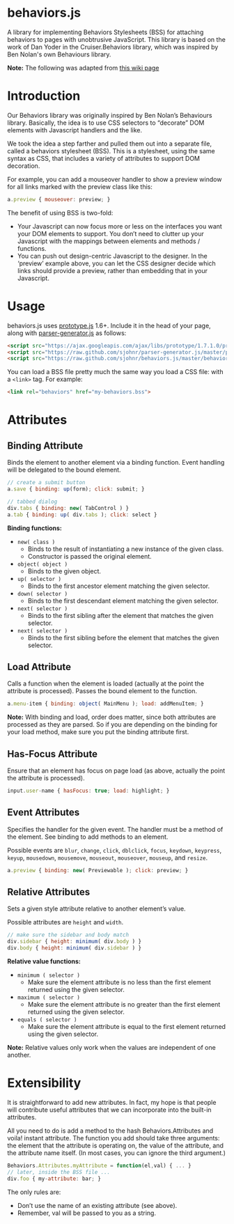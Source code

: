 behaviors.js
============

A library for implementing Behaviors Stylesheets (BSS) for attaching behaviors to pages with unobtrusive JavaScript. This library is based on the work of Dan Yoder in the Cruiser.Behaviors library, which was inspired by Ben Nolan's own Behaviours library.

**Note:** The following was adapted from [this wiki page](https://code.google.com/p/cruiser/wiki/Behaviors)

Introduction
============

Our Behaviors library was originally inspired by Ben Nolan’s Behaviours library. Basically, the idea is to use CSS selectors to “decorate” DOM elements with Javascript handlers and the like.

We took the idea a step farther and pulled them out into a separate file, called a behaviors stylesheet (BSS). This is a stylesheet, using the same syntax as CSS, that includes a variety of attributes to support DOM decoration.

For example, you can add a mouseover handler to show a preview window for all links marked with the preview class like this:

```javascript
a.preview { mouseover: preview; }
```

The benefit of using BSS is two-fold:

* Your Javascript can now focus more or less on the interfaces you want your DOM elements to support. You don’t need to clutter up your Javascript with the mappings between elements and methods / functions. 
* You can push out design-centric Javascript to the designer. In the ‘preview’ example above, you can let the CSS designer decide which links should provide a preview, rather than embedding that in your Javascript. 

Usage
=====

behaviors.js uses [prototype.js](http://prototypejs.org/) 1.6+. Include it in the head of your page, along with [parser-generator.js](https://github.com/sjohnr/parser-generator.js) as follows:

```html
<script src="https://ajax.googleapis.com/ajax/libs/prototype/1.7.1.0/prototype.js"></script>
<script src="https://raw.github.com/sjohnr/parser-generator.js/master/parsing.js"></script>
<script src="https://raw.github.com/sjohnr/behaviors.js/master/behaviors.js"></script>
```

You can load a BSS file pretty much the same way you load a CSS file: with a `<link>` tag. For example:

```html
<link rel="behaviors" href="my-behaviors.bss">
```

Attributes
==========

Binding Attribute
-----------------

Binds the element to another element via a binding function. Event handling will be delegated to the bound element.

```javascript
// create a submit button
a.save { binding: up(form); click: submit; }

// tabbed dialog
div.tabs { binding: new( TabControl ) }
a.tab { binding: up( div.tabs ); click: select }
```

**Binding functions:**

* `new( class )` 
  * Binds to the result of instantiating a new instance of the given class.
  * Constructor is passed the original element.
* `object( object )`
  * Binds to the given object.
* `up( selector )`
  * Binds to the first ancestor element matching the given selector.
* `down( selector )`
  * Binds to the first descendant element matching the given selector.
* `next( selector )`
  * Binds to the first sibling after the element that matches the given selector.
* `next( selector )`
  * Binds to the first sibling before the element that matches the given selector. 

Load Attribute
--------------

Calls a function when the element is loaded (actually at the point the attribute is processed). Passes the bound element to the function.

```javascript
a.menu-item { binding: object( MainMenu ); load: addMenuItem; }
```

**Note:** With binding and load, order does matter, since both attributes are processed as they are parsed. So if you are depending on the binding for your load method, make sure you put the binding attribute first.

Has-Focus Attribute
-------------------

Ensure that an element has focus on page load (as above, actually the point the attribute is processed).

```javascript
input.user-name { hasFocus: true; load: highlight; }
```

Event Attributes
----------------

Specifies the handler for the given event. The handler must be a method of the element. See binding to add methods to an element.

Possible events are `blur`, `change`, `click`, `dblclick`, `focus`, `keydown`, `keypress`, `keyup`, `mousedown`, `mousemove`, `mouseout`, `mouseover`, `mouseup`, and `resize`.

```javascript
a.preview { binding: new( Previewable ); click: preview; }
```

Relative Attributes
-------------------

Sets a given style attribute relative to another element’s value.

Possible attributes are `height` and `width`.

```javascript
// make sure the sidebar and body match
div.sidebar { height: minimum( div.body ) }
div.body { height: minimum( div.sidebar ) }
```

**Relative value functions:**

* `minimum ( selector )`
  * Make sure the element attribute is no less than the first element returned using the given selector.
* `maximum ( selector )`
  * Make sure the element attribute is no greater than the first element returned using the given selector.
* `equals ( selector )`
  * Make sure the element attribute is equal to the first element returned using the given selector. 

**Note:** Relative values only work when the values are independent of one another.

Extensibility
=============

It is straightforward to add new attributes. In fact, my hope is that people will contribute useful attributes that we can incorporate into the built-in attributes.

All you need to do is add a method to the hash Behaviors.Attributes and voila! instant attribute. The function you add should take three arguments: the element that the attribute is operating on, the value of the attribute, and the attribute name itself. (In most cases, you can ignore the third argument.)

```javascript
Behaviors.Attributes.myAttribute = function(el,val) { ... }
// later, inside the BSS file ...
div.foo { my-attribute: bar; }
```

The only rules are:

* Don’t use the name of an existing attribute (see above).
* Remember, val will be passed to you as a string. 